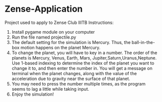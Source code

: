 # Zense-Application
Project used to apply to Zense Club IIITB
Instructions:
1) Install pygame module on your computer
2) Run the file named projectile.py
3) The default setting for the simulation is Mercury. Thus, the ball-in-the-box motion happens on the planet Mercury.
4) To change the planet, you will have to key in a number. The order of the planets is Mercury, Venus, Earth, Mars, Jupiter,Saturn,Uranus,Neptune. Use 1-based indexing to determine the index of the planet you want to change it to, and then enter the number in. You will get a message on terminal when the planet changes, along with the value of the acceleration due to gravity near the surface of that planet.
5) You may need to press the number multiple times, as the program seems to lag a little while taking input.
6) Enjoy the simulation!

